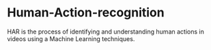 # Human-Action-recognition
HAR is the process of identifying and understanding human actions in videos using a Machine Learning techniques.

